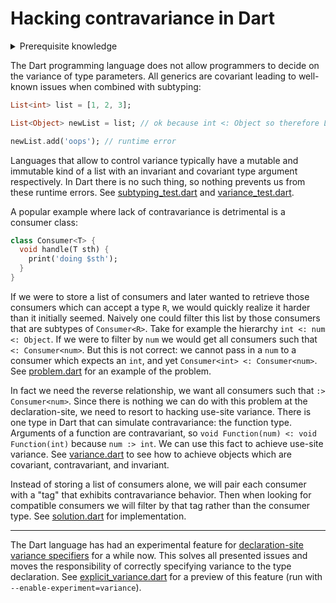 # Hacking contravariance in Dart

<details>
<summary>Prerequisite knowledge</summary>

1. `T <: U` denotes that `T` is a subtype of `U`. Similarly `T :> U` means that `T` is a supertype of `U`.
2. Variance defines how should subtyping behave in presence of type parameters.
3. A top type is a type that is a supertype of all other types. A bottom type is a type that is the subtype of all other types.

</details>

The Dart programming language does not allow programmers to decide on the variance of type parameters. All generics are covariant leading to well-known issues when combined with subtyping:

```dart
List<int> list = [1, 2, 3];

List<Object> newList = list; // ok because int <: Object so therefore List<int> <: List<Object>

newList.add('oops'); // runtime error
```

Languages that allow to control variance typically have a mutable and immutable kind of a list with an invariant and covariant type argument respectively. In Dart there is no such thing, so nothing prevents us from these runtime errors. See [subtyping_test.dart](test/subtyping_test.dart) and [variance_test.dart](test/variance_test.dart).

A popular example where lack of contravariance is detrimental is a consumer class:

```dart
class Consumer<T> {
  void handle(T sth) {
    print('doing $sth');
  }
}
```

If we were to store a list of consumers and later wanted to retrieve those consumers which can accept a type `R`, we would quickly realize it harder than it initially seemed. Naively one could filter this list by those consumers that are subtypes of `Consumer<R>`. Take for example the hierarchy `int <: num <: Object`. If we were to filter by `num` we would get all consumers such that `<: Consumer<num>`. But this is not correct: we cannot pass in a `num` to a consumer which expects an `int`, and yet `Consumer<int> <: Consumer<num>`. See [problem.dart](lib/problem.dart) for an example of the problem.

In fact we need the reverse relationship, we want all consumers such that `:> Consumer<num>`. Since there is nothing we can do with this problem at the declaration-site, we need to resort to hacking use-site variance. There is one type in Dart that can simulate contravariance: the function type. Arguments of a function are contravariant, so `void Function(num) <: void Function(int)` because `num :> int`. We can use this fact to achieve use-site variance. See [variance.dart](lib/variance.dart) to see how to achieve objects which are covariant, contravariant, and invariant.

Instead of storing a list of consumers alone, we will pair each consumer with a "tag" that exhibits contravariance behavior. Then when looking for compatible consumers we will filter by that tag rather than the consumer type. See [solution.dart](lib/solution.dart) for implementation.

---

The Dart language has had an experimental feature for [declaration-site variance specifiers](https://github.com/dart-lang/language/issues/524) for a while now. This solves all presented issues and moves the responsibility of correctly specifying variance to the type declaration. See [explicit_variance.dart](lib/explicit_variance.dart) for a preview of this feature (run with `--enable-experiment=variance`).
